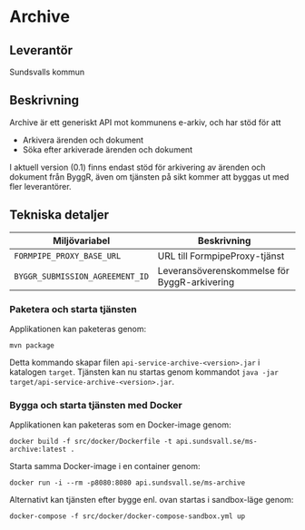 # Archive

## Leverantör

Sundsvalls kommun

## Beskrivning
Archive är ett generiskt API mot kommunens e-arkiv, och har stöd för att

* Arkivera ärenden och dokument
* Söka efter arkiverade ärenden och dokument

I aktuell version (0.1) finns endast stöd för arkivering av ärenden och dokument från ByggR, även om tjänsten på sikt kommer att byggas ut med fler leverantörer.

## Tekniska detaljer

|Miljövariabel|Beskrivning|
|---|---|
|`FORMPIPE_PROXY_BASE_URL`|URL till FormpipeProxy-tjänst|
|`BYGGR_SUBMISSION_AGREEMENT_ID`|Leveransöverenskommelse för ByggR-arkivering|

### Paketera och starta tjänsten
Applikationen kan paketeras genom:

```
mvn package
```

Detta kommando skapar filen `api-service-archive-<version>.jar` i katalogen `target`. Tjänsten kan nu startas genom kommandot `java -jar target/api-service-archive-<version>.jar`.

### Bygga och starta tjänsten med Docker
Applikationen kan paketeras som en Docker-image genom:

```
docker build -f src/docker/Dockerfile -t api.sundsvall.se/ms-archive:latest .
```

Starta samma Docker-image i en container genom:

```
docker run -i --rm -p8080:8080 api.sundsvall.se/ms-archive
```

Alternativt kan tjänsten efter bygge enl. ovan startas i sandbox-läge genom:

```
docker-compose -f src/docker/docker-compose-sandbox.yml up

